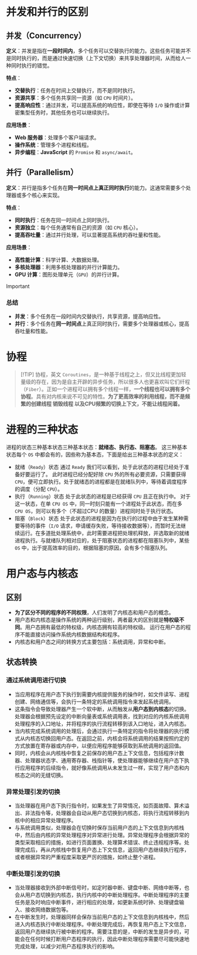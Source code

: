 # 并发和并行的区别

## 并发（Concurrency）

**定义**：并发是指在**一段时间内**，多个任务可以交替执行的能力。这些任务可能并不是同时执行的，而是通过快速切换（上下文切换）来共享处理器时间，从而给人一种同时执行的错觉。

**特点**：

- **交替执行**：任务在时间上交替执行，而不是同时执行。
- **资源共享**：多个任务共享同一资源（如 `CPU` 时间片）。
- **提高响应性**：通过并发，可以提高系统的响应性，即使在等待 `I/O` 操作或计算密集型任务时，其他任务也可以继续执行。

**应用场景**：

- **Web 服务器**：处理多个客户端请求。
- **操作系统**：管理多个进程和线程。
- **异步编程**：**JavaScript** 的 `Promise` 和 `async/await`。

## 并行（Parallelism）

**定义**：并行是指多个任务在**同一时间点上真正同时执行**的能力。这通常需要多个处理器或多个核心来实现。

**特点**：

- **同时执行**：任务在同一时间点上同时执行。
- **资源独立**：每个任务通常有自己的资源（如 `CPU` 核心）。
- **提高吞吐量**：通过并行处理，可以显著提高系统的吞吐量和性能。

**应用场景**：

- **高性能计算**：科学计算、大数据处理。
- **多核处理器**：利用多核处理器的并行计算能力。
- **GPU 计算**：图形处理单元（`GPU`）的并行计算。

> [!IMPORTANT]
>
> ### 总结
>
> - **并发**：多个任务在一段时间内交替执行，共享资源，提高响应性。
> - **并行**：多个任务在**同一时间点**上真正同时执行，需要多个处理器或核心，提高吞吐量和性能。

# 协程
>
>[!TIP]
> 协程，英文 `Coroutines`，是一种基于线程之上，但又比线程更加轻量级的存在，因为是自主开辟的异步任务，所以很多人也更喜欢叫它们纤程（`Fiber`）。正如一个进程可以拥有多个线程一样，**一个线程也可以拥有多个协程**。具有对内核来说不可见的特性。**为了更高效率的利用线程，而不是频繁的创建线程 销毁线程 以及CPU频繁的切换上下文，不能让线程闲着。**

# 进程的三种状态

进程的状态三种基本状态三种基本状态：**就绪态、执行态、阻塞态**。
这三种基本状态每个 `OS` 中都会有的，因些称为基本态，下面是给出三种基本状态的定义：

- 就绪（`Ready`）状态 通过 `Ready` 我们可以看到，处于此状态的进程已经处于准备好要运行了。 此时进程已经分配好除 `CPU` 外的所有必要资源，只需要获得 `CPU`，便可立即执行。处于就绪态的进程都是在就绪队列中，等待着调度程序的调度（分配 `CPU`）。
- 执行（`Running`）状态 处于此状态的进程是已经获得 `CPU` 且正在执行中。 对于这一状态，在单 `CPU OS` 中，同一时刻只能有一个进程处于此状态，而在多 `CPU OS`，则可以有多个（不超过CPU 的数量）进程同时处于执行状态。
- 阻塞（`Block`）状态 处于此状态的进程是因为在执行的过程中由于发生某种需要等待的事件（`I/O` 请求，申请缓存失败，等待接收数据等），而暂时无法继续运行。在多道批处理系统中，此时需要进程把处理机释放，并选取新的就绪进程执行。与就绪队列相对应的，处于阻塞状态的进程都在阻塞队列中，某些 `OS` 中，出于提高效率的目的，根据阻塞的原因，会有多个阻塞队列。

# 用户态与内核态

## 区别

- **为了区分不同的程序的不同权限**，人们发明了内核态和用户态的概念。
- 用户态和内核态是操作系统的两种运行级别，两者最大的区别就是**特权级不同**。用户态拥有最低的特权级，内核态拥有较高的特权级。 运行在用户态的程序不能直接访问操作系统内核数据结构和程序。
- 内核态和用户态之间的转换方式主要包括：系统调用，异常和中断。

## 状态转换

### 通过系统调用进行切换

- 当应用程序在用户态下执行到需要内核提供服务的操作时，如文件读写、进程创建、网络通信等，会执行一条特定的系统调用指令来发起系统调用。
- 这条指令会导致处理器产生一个软中断，从而触发从**用户态到内核态**的切换。处理器会根据预先设定的中断向量表或系统调用表，找到对应的内核系统调用处理程序的入口地址，并将程序的执行流程转移到该入口地址，进入内核态。
- 当内核完成系统调用的处理后，会通过执行一条特定的指令将处理器的执行模式从内核态切换回用户态。在返回之前，内核会将系统调用的结果按照约定的方式放置在寄存器或内存中，以便应用程序能够获取到系统调用的返回值。
- 同时，内核会从内核栈中恢复之前保存的用户态上下文信息，包括程序计数器、处理器状态字、通用寄存器、栈指针等，使处理器能够继续在用户态下执行应用程序的后续指令，就好像系统调用从未发生过一样，实现了用户态和内核态之间的无缝切换。

### 异常处理引发的切换

- 当处理器在用户态下执行指令时，如果发生了异常情况，如页面故障、算术溢出、非法指令等，处理器会自动从用户态切换到内核态，将执行流程转移到内核中的相应异常处理程序。
- 与系统调用类似，处理器会在切换时保存当前用户态的上下文信息到内核栈中，然后由内核的异常处理程序对异常进行处理。异常处理程序会根据异常的类型采取相应的措施，如进行页面置换、处理算术错误、终止违规程序等。处理完成后，再从内核栈中恢复用户态上下文信息，返回用户态继续执行程序，或者根据异常的严重程度采取更严厉的措施，如终止整个进程。

### 中断处理引发的切换

- 当处理器接收到外部中断信号时，如定时器中断、键盘中断、网络中断等，也会从用户态切换到内核态，执行内核中的中断处理程序。中断处理程序的主要任务是及时响应中断事件，进行相应的处理，如更新系统时钟、处理键盘输入、接收网络数据包等。
- 在中断发生时，处理器同样会保存当前用户态的上下文信息到内核栈中，然后进入内核态执行中断处理程序。中断处理完成后，再恢复用户态上下文信息，返回用户态继续执行被中断的程序。需要注意的是，中断的发生是异步的，可能会在任何时候打断用户态程序的执行，因此中断处理程序需要尽可能快速地完成处理，以减少对用户态程序执行的影响。

